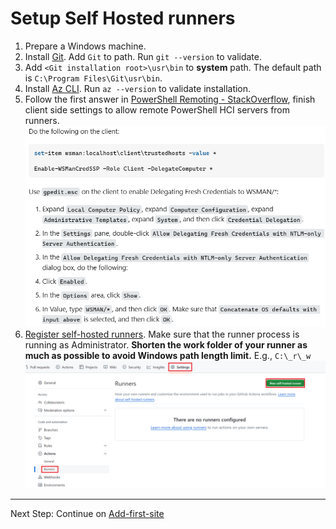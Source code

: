 # Setup Self Hosted runners

1. Prepare a Windows machine.
2. Install [Git](https://git-scm.com/downloads). Add `Git` to path. Run `git --version` to validate.
3. Add `<Git installation root>\usr\bin` to **system** path. The default path is `C:\Program Files\Git\usr\bin`. 
4. Install [Az CLI](https://learn.microsoft.com/en-us/cli/azure/install-azure-cli). Run `az --version` to validate installation.
5. Follow the first answer in [PowerShell Remoting - StackOverflow](https://stackoverflow.com/questions/18113651/powershell-remoting-policy-does-not-allow-the-delegation-of-user-credentials), finish client side settings to allow remote PowerShell HCI servers from runners.
![psRemoting](./img/psRemoting.png)
6. [Register self-hosted runners](https://docs.github.com/en/actions/hosting-your-own-runners/managing-self-hosted-runners/adding-self-hosted-runners). Make sure that the runner process is running as Administrator. **Shorten the work folder of your runner as much as possible to avoid Windows path length limit.** E.g., `C:\_r\_w`
![runner](./img/selfHostRunner.png)

---
Next Step: Continue on [Add-first-site](./Add-first-Site.md)

